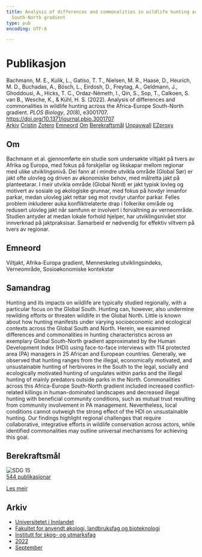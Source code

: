 ```yaml
---
title: Analysis of differences and commonalities in wildlife hunting across the Africa-Europe
  South-North gradient
type: pub
encoding: UTF-8

---
```

<h1>Publikasjon</h1>
<article id="csl-bib-container-3SN64THZ" class="csl-bib-container">
  <div class="csl-bib-body"> <div class="csl-entry">Bachmann, M. E., Kulik, L., Gatiso, T. T., Nielsen, M. R., Haase, D., Heurich, M. D., Buchadas, A., Bösch, L., Eirdosh, D., Freytag, A., Geldmann, J., Ghoddousi, A., Hicks, T. C., Ordaz-Németh, I., Qin, S., Sop, T., Calkoen, S. van B., Wesche, K., &#38; Kühl, H. S. (2022). Analysis of differences and commonalities in wildlife hunting across the Africa-Europe South-North gradient. <i>PLOS Biology</i>, <i>20</i>(8), e3001707. <a href="https://doi.org/10.1371/journal.pbio.3001707">https://doi.org/10.1371/journal.pbio.3001707</a></div> </div>
  <div class="csl-bib-buttons">
    <a href="#taxonomy-article-3SN64THZ" alt="archive" class="csl-bib-button">Arkiv</a>
    <a href="https://app.cristin.no/results/show.jsf?id=2048633" alt="Cristin" class="csl-bib-button">Cristin</a>
    <a href="http://zotero.org/groups/5881554/items/3SN64THZ" alt="Zotero" class="csl-bib-button">Zotero</a>
    <a href="#keywords-article-3SN64THZ" alt="keywords" class="csl-bib-button">Emneord</a>
    <a href="#about-article-3SN64THZ" alt="about_pub" class="csl-bib-button">Om</a>
    <a href="#sdg-article-3SN64THZ" alt="sdg" class="csl-bib-button">Berekraftsmål</a>
    <a href="https://journals.plos.org/plosbiology/article/file?id=10.1371/journal.pbio.3001707&amp;type=printable" alt="Unpaywall" class="csl-bib-button">Unpaywall</a>
    <a href="https://journals.plos.org/plosbiology/article/file?id=10.1371/journal.pbio.3001707&amp;type=printable" alt="EZproxy" class="csl-bib-button">EZproxy</a>
  </div>
  <div id="csl-bib-meta-container-3SN64THZ"></div>
</article>
<div id="csl-bib-meta-3SN64THZ" class="csl-bib-meta">
  <article id="about-article-3SN64THZ" class="about_pub-article">
    <h1>Om</h1>
    Bachmann et al. gjennomførte ein studie som undersøkte viltjakt på tvers av Afrika og Europa, med fokus på forskjellar og likskapar mellom regionar med ulike utviklingsnivå. Dei fann at i mindre utvikla område (Global Sør) er jakt ofte ulovleg og driven av økonomiske behov, med målretta jakt på planteetarar. I meir utvikla område (Global Nord) er jakt typisk lovleg og motivert av sosiale og økologiske grunnar, med fokus på hovdyr innanfor parkar, medan ulovleg jakt rettar seg mot rovdyr utanfor parkar. Felles problem inkluderer auka konfliktrelaterte drap i folkerike område og redusert ulovleg jakt når samfunn er involvert i forvaltning av verneområde. Studien antyder at medan lokale forhold hjelper, har utviklingsnivået stor innverknad på jaktpraksisar. Samarbeid er nødvendig for effektiv viltvern på tvers av regionar.
  </article>
  <article id="keywords-article-3SN64THZ" class="keywords-article">
    <h1>Emneord</h1>
    Viltjakt, Afrika-Europa gradient, Menneskeleg utviklingsindeks, Verneområde, Sosioøkonomiske kontekstar
  </article>
  <article id="abstract-article-3SN64THZ" class="abstract-article">
    <h1>Samandrag</h1>
    Hunting and its impacts on wildlife are typically studied regionally, with a particular focus on the Global South. Hunting can, however, also undermine rewilding efforts or threaten wildlife in the Global North. Little is known about how hunting manifests under varying socioeconomic and ecological contexts across the Global South and North. Herein, we examined differences and commonalities in hunting characteristics across an exemplary Global South-North gradient approximated by the Human Development Index (HDI) using face-to-face interviews with 114 protected area (PA) managers in 25 African and European countries. Generally, we observed that hunting ranges from the illegal, economically motivated, and unsustainable hunting of herbivores in the South to the legal, socially and ecologically motivated hunting of ungulates within parks and the illegal hunting of mainly predators outside parks in the North. Commonalities across this Africa-Europe South-North gradient included increased conflict-related killings in human-dominated landscapes and decreased illegal hunting with beneficial community conditions, such as mutual trust resulting from community involvement in PA management. Nevertheless, local conditions cannot outweigh the strong effect of the HDI on unsustainable hunting. Our findings highlight regional challenges that require collaborative, integrative efforts in wildlife conservation across actors, while identified commonalities may outline universal mechanisms for achieving this goal.
  </article>
  <article id="sdg-article-3SN64THZ" class="sdg-article">
    <h1>Berekraftsmål</h1>
    <div class="sdg-container"><div id="sdg15" class="sdg">
        <img src="{{< params subfolder >}}images/sdg/sdg15_nn.png" class="image" alt="SDG 15">
        <div class="sdg-overlay">
          <a href="{{< params subfolder >}}nn/archive/?sdg=15#archive" class="sdg-publication-count"><span>544</span> publikasjonar</a>
          <p><a href="https://fn.no/om-fn/fns-baerekraftsmaal/livet-paa-land?lang=nno-NO" class="sdg-read-more">Les meir</a></p>
        </div>
      </div></div>
  </article>
  <article id="taxonomy-article-3SN64THZ" class="taxonomy-article">
    <h1>Arkiv</h1>
    <ul>
      <li><a href="{{< params subfolder >}}nn/archive/?key=3DCRN523">Universitetet i Innlandet</a></li>
      <li><a href="{{< params subfolder >}}nn/archive/?key=T77LXH6D">Fakultet for anvendt økologi, landbruksfag og bioteknologi</a></li>
      <li><a href="{{< params subfolder >}}nn/archive/?key=7TRARPE3">Institutt for skog- og utmarksfag</a></li>
      <li><a href="{{< params subfolder >}}nn/archive/?key=H9K9UC39">2022</a></li>
      <li><a href="{{< params subfolder >}}nn/archive/?key=STM4XRGY">September</a></li>
    </ul>
  </article>
</div>
